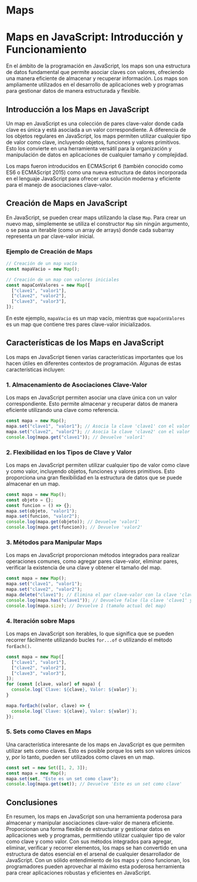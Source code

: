 # Maps

# Maps en JavaScript: Introducción y Funcionamiento

En el ámbito de la programación en JavaScript, los maps son una estructura de datos fundamental que permite asociar claves con valores, ofreciendo una manera eficiente de almacenar y recuperar información. Los maps son ampliamente utilizados en el desarrollo de aplicaciones web y programas para gestionar datos de manera estructurada y flexible.

## Introducción a los Maps en JavaScript

Un map en JavaScript es una colección de pares clave-valor donde cada clave es única y está asociada a un valor correspondiente. A diferencia de los objetos regulares en JavaScript, los maps permiten utilizar cualquier tipo de valor como clave, incluyendo objetos, funciones y valores primitivos. Esto los convierte en una herramienta versátil para la organización y manipulación de datos en aplicaciones de cualquier tamaño y complejidad.

Los maps fueron introducidos en ECMAScript 6 (también conocido como ES6 o ECMAScript 2015) como una nueva estructura de datos incorporada en el lenguaje JavaScript para ofrecer una solución moderna y eficiente para el manejo de asociaciones clave-valor.

## Creación de Maps en JavaScript

En JavaScript, se pueden crear maps utilizando la clase `Map`. Para crear un nuevo map, simplemente se utiliza el constructor `Map` sin ningún argumento, o se pasa un iterable (como un array de arrays) donde cada subarray representa un par clave-valor inicial.

### Ejemplo de Creación de Maps

```jsx
// Creación de un map vacío
const mapaVacio = new Map();

// Creación de un map con valores iniciales
const mapaConValores = new Map([
  ["clave1", "valor1"],
  ["clave2", "valor2"],
  ["clave3", "valor3"],
]);

```

En este ejemplo, `mapaVacio` es un map vacío, mientras que `mapaConValores` es un map que contiene tres pares clave-valor inicializados.

## Características de los Maps en JavaScript

Los maps en JavaScript tienen varias características importantes que los hacen útiles en diferentes contextos de programación. Algunas de estas características incluyen:

### 1. Almacenamiento de Asociaciones Clave-Valor

Los maps en JavaScript permiten asociar una clave única con un valor correspondiente. Esto permite almacenar y recuperar datos de manera eficiente utilizando una clave como referencia.

```jsx
const mapa = new Map();
mapa.set("clave1", "valor1"); // Asocia la clave 'clave1' con el valor 'valor1'
mapa.set("clave2", "valor2"); // Asocia la clave 'clave2' con el valor 'valor2'
console.log(mapa.get("clave1")); // Devuelve 'valor1'

```

### 2. Flexibilidad en los Tipos de Clave y Valor

Los maps en JavaScript permiten utilizar cualquier tipo de valor como clave y como valor, incluyendo objetos, funciones y valores primitivos. Esto proporciona una gran flexibilidad en la estructura de datos que se puede almacenar en un map.

```jsx
const mapa = new Map();
const objeto = {};
const funcion = () => {};
mapa.set(objeto, "valor1");
mapa.set(funcion, "valor2");
console.log(mapa.get(objeto)); // Devuelve 'valor1'
console.log(mapa.get(funcion)); // Devuelve 'valor2'

```

### 3. Métodos para Manipular Maps

Los maps en JavaScript proporcionan métodos integrados para realizar operaciones comunes, como agregar pares clave-valor, eliminar pares, verificar la existencia de una clave y obtener el tamaño del map.

```jsx
const mapa = new Map();
mapa.set("clave1", "valor1");
mapa.set("clave2", "valor2");
mapa.delete("clave1"); // Elimina el par clave-valor con la clave 'clave1'
console.log(mapa.has("clave1")); // Devuelve false (la clave 'clave1' ya no está presente)
console.log(mapa.size); // Devuelve 1 (tamaño actual del map)

```

### 4. Iteración sobre Maps

Los maps en JavaScript son iterables, lo que significa que se pueden recorrer fácilmente utilizando bucles `for...of` o utilizando el método `forEach()`.

```jsx
const mapa = new Map([
  ["clave1", "valor1"],
  ["clave2", "valor2"],
  ["clave3", "valor3"],
]);
for (const [clave, valor] of mapa) {
  console.log(`Clave: ${clave}, Valor: ${valor}`);
}

mapa.forEach((valor, clave) => {
  console.log(`Clave: ${clave}, Valor: ${valor}`);
});

```

### 5. Sets como Claves en Maps

Una característica interesante de los maps en JavaScript es que permiten utilizar sets como claves. Esto es posible porque los sets son valores únicos y, por lo tanto, pueden ser utilizados como claves en un map.

```jsx
const set = new Set([1, 2, 3]);
const mapa = new Map();
mapa.set(set, "Este es un set como clave");
console.log(mapa.get(set)); // Devuelve 'Este es un set como clave'

```

## Conclusiones

En resumen, los maps en JavaScript son una herramienta poderosa para almacenar y manipular asociaciones clave-valor de manera eficiente. Proporcionan una forma flexible de estructurar y gestionar datos en aplicaciones web y programas, permitiendo utilizar cualquier tipo de valor como clave y como valor. Con sus métodos integrados para agregar, eliminar, verificar y recorrer elementos, los maps se han convertido en una estructura de datos esencial en el arsenal de cualquier desarrollador de JavaScript. Con un sólido entendimiento de los maps y cómo funcionan, los programadores pueden aprovechar al máximo esta poderosa herramienta para crear aplicaciones robustas y eficientes en JavaScript.